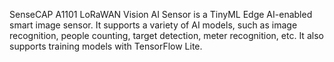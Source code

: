 SenseCAP A1101 LoRaWAN Vision AI Sensor is a TinyML Edge AI-enabled smart image sensor. It supports a variety of AI models, such as image recognition, people counting, target detection, meter recognition, etc. It also supports training models with TensorFlow Lite.
